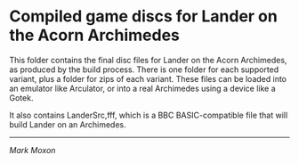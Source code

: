# Compiled game discs for Lander on the Acorn Archimedes

This folder contains the final disc files for Lander on the Acorn Archimedes, as produced by the build process. There is one folder for each supported variant, plus a folder for zips of each variant. These files can be loaded into an emulator like Arculator, or into a real Archimedes using a device like a Gotek.

It also contains LanderSrc,fff, which is a BBC BASIC-compatible file that will build Lander on an Archimedes.

---

_Mark Moxon_
